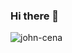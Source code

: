 ### Hi there 👋
![john-cena](https://user-images.githubusercontent.com/104983707/219950418-324907d6-1fdc-458e-b593-2d8495be2d9f.gif)

<!--
**burger4d/burger4d** is a ✨ _special_ ✨ repository because its `README.md` (this file) appears on your GitHub profile.

Here are some ideas to get you started:

- 🔭 I’m currently working on ...
- 🌱 I’m currently learning ...
- 👯 I’m looking to collaborate on ...
- 🤔 I’m looking for help with ...
- 💬 Ask me about ...
- 📫 How to reach me: ...
- 😄 Pronouns: ...
- ⚡ Fun fact: ...
-->

